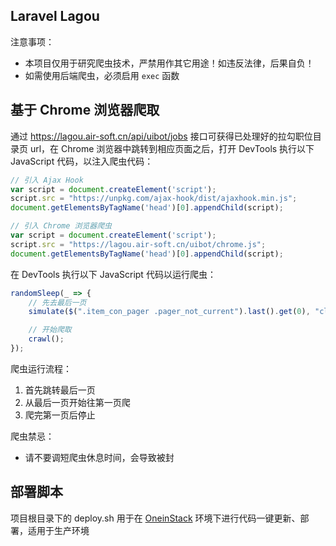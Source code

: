 ## Laravel Lagou

注意事项：

- 本项目仅用于研究爬虫技术，严禁用作其它用途！如违反法律，后果自负！
- 如需使用后端爬虫，必须启用 `exec` 函数



## 基于 Chrome 浏览器爬取

通过 https://lagou.air-soft.cn/api/uibot/jobs 接口可获得已处理好的拉勾职位目录页 url，在 Chrome 浏览器中跳转到相应页面之后，打开 DevTools 执行以下 JavaScript 代码，以注入爬虫代码：

```javascript
// 引入 Ajax Hook
var script = document.createElement('script');
script.src = "https://unpkg.com/ajax-hook/dist/ajaxhook.min.js";
document.getElementsByTagName('head')[0].appendChild(script);

// 引入 Chrome 浏览器爬虫
var script = document.createElement('script');
script.src = "https://lagou.air-soft.cn/uibot/chrome.js";
document.getElementsByTagName('head')[0].appendChild(script);
```

在 DevTools 执行以下 JavaScript 代码以运行爬虫：

```javascript
randomSleep(_ => {
    // 先去最后一页
    simulate($(".item_con_pager .pager_not_current").last().get(0), "click");

    // 开始爬取
    crawl();
});
```

爬虫运行流程：

1. 首先跳转最后一页
2. 从最后一页开始往第一页爬
3. 爬完第一页后停止

爬虫禁忌：

- 请不要调短爬虫休息时间，会导致被封



## 部署脚本

项目根目录下的 deploy.sh 用于在 [OneinStack](https://oneinstack.com/) 环境下进行代码一键更新、部署，适用于生产环境